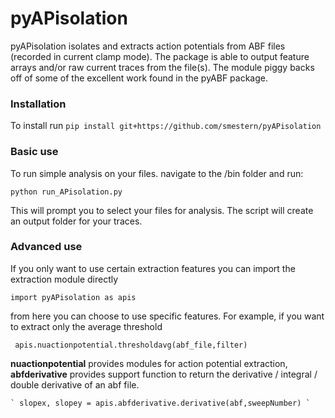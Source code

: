 # pyAPisolation
pyAPisolation isolates and extracts action potentials from ABF files (recorded in current clamp mode). The package is able to output feature arrays and/or raw current traces from the file(s). The module piggy backs off of some of the excellent work found in the pyABF package.
### Installation
To install run
  `pip install git+https://github.com/smestern/pyAPisolation`
### Basic use
To run simple analysis on your files. navigate to the /bin folder and run:
  
  `python run_APisolation.py`
  
This will prompt you to select your files for analysis. The script will create an output folder for your traces.

### Advanced use
If you only want to use certain extraction features you can import the extraction module directly

  `import pyAPisolation as apis`

from here you can choose to use specific features. For example, if you want to extract only the average threshold

   ` apis.nuactionpotential.thresholdavg(abf_file,filter)`
   
 **nuactionpotential** provides modules for action potential extraction, **abfderivative** provides support function to return the derivative / integral / double derivative of an abf file. 
 
    ` slopex, slopey = apis.abfderivative.derivative(abf,sweepNumber) `
